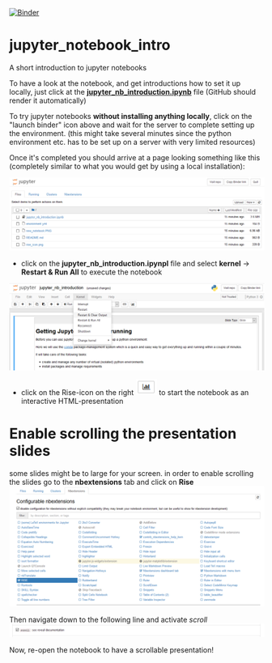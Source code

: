 [![Binder](https://mybinder.org/badge_logo.svg)](https://mybinder.org/v2/gh/raphaelquast/jupyter_notebook_intro/master)


# jupyter_notebook_intro
A short introduction to jupyter notebooks

To have a look at the notebook, and get introductions how to set it up locally, 
just click at the **[jupyter_nb_introduction.ipynb](jupyter_nb_introduction.ipynb)** file 
(GitHub should render it automatically)


To try jupyter notebooks **without installing anything locally**, click on the "launch binder" icon above
and wait for the server to complete setting up the environment. 
(this might take several minutes since the python environment etc. has to be set up on a server with very limited resources)

Once it's completed you should arrive at a page looking something like this  
(completely similar to what you would get by using a local installation):

![jupyter-page](jupyter_page.PNG)

- click on the **jupyter_nb_introduction.ipynpl** file and select **kernel** -> **Restart & Run All** to execute the notebook

![jupyter-page](jupyter_page_2.PNG)

- click on the Rise-icon on the right ![Rise-icon](rise_icon.png) to start the notebook as an interactive HTML-presentation 



# Enable scrolling the presentation slides
some slides might be to large for your screen.
in order to enable scrolling the slides go to the **nbextensions** tab and click on **Rise**
![jupyter-page](nbextensions.png)

Then navigate down to the following line and activate *scroll*
![jupyter-page](scroll.png)

Now, re-open the notebook to have a scrollable presentation!
